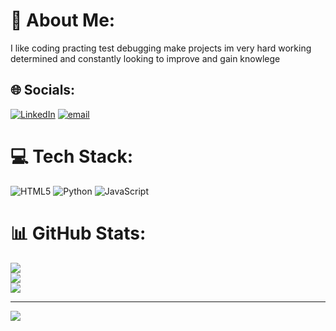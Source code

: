 # 💫 About Me:
I like coding practing test debugging make projects im very hard working determined and constantly looking to improve and gain knowlege <br>


## 🌐 Socials:
[![LinkedIn](https://img.shields.io/badge/LinkedIn-%230077B5.svg?logo=linkedin&logoColor=white)](https://linkedin.com/in/https://www.linkedin.com/in/shqipdon-ukaj-751a76356/) [![email](https://img.shields.io/badge/Email-D14836?logo=gmail&logoColor=white)](mailto:shqipdon@hotmail.com) 

# 💻 Tech Stack:
![HTML5](https://img.shields.io/badge/html5-%23E34F26.svg?style=for-the-badge&logo=html5&logoColor=white) ![Python](https://img.shields.io/badge/python-3670A0?style=for-the-badge&logo=python&logoColor=ffdd54) ![JavaScript](https://img.shields.io/badge/javascript-%23323330.svg?style=for-the-badge&logo=javascript&logoColor=%23F7DF1E)
# 📊 GitHub Stats:
![](https://github-readme-stats.vercel.app/api?username=S-U-23&theme=dark&hide_border=false&include_all_commits=false&count_private=false)<br/>
![](https://nirzak-streak-stats.vercel.app/?user=S-U-23&theme=dark&hide_border=false)<br/>
![](https://github-readme-stats.vercel.app/api/top-langs/?username=S-U-23&theme=dark&hide_border=false&include_all_commits=false&count_private=false&layout=compact)

---
[![](https://visitcount.itsvg.in/api?id=S-U-23&icon=0&color=0)](https://visitcount.itsvg.in)

<!-- Proudly created with GPRM ( https://gprm.itsvg.in ) -->
